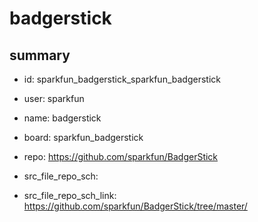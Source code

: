 # badgerstick
 
## summary 
* id: sparkfun_badgerstick_sparkfun_badgerstick
* user: sparkfun
* name: badgerstick
* board: sparkfun_badgerstick
* repo: https://github.com/sparkfun/BadgerStick



* src_file_repo_sch: 
* src_file_repo_sch_link: https://github.com/sparkfun/BadgerStick/tree/master/







